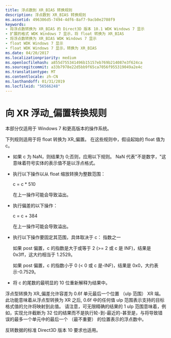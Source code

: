 ```yaml
---
title: 浮点数到 XR_BIAS 转换规则
description: 浮点数到 XR_BIAS 转换规则
ms.assetid: 496306d5-7494-4df6-8af7-9acb0e2708f9
keywords:
- 将浮点数转换为 XR_BIAS 的 Direct3D 版本 10.1 WDK Windows 7 显示
- 扩展的格式 WDK Windows 7 显示，将 float 转换为 XR_BIAS
- 将浮点数转换为 XR_BIAS WDK Windows 7 显示
- float WDK Windows 7 显示
- float WDK Windows 7 显示，转换为 XR_BIAS
ms.date: 04/20/2017
ms.localizationpriority: medium
ms.openlocfilehash: a855d755341496b15157eb769b214087e3f624ca
ms.sourcegitcommit: a33b7978e22d5bb9f65ca7056f955319049a2e4c
ms.translationtype: MT
ms.contentlocale: zh-CN
ms.lasthandoff: 01/31/2019
ms.locfileid: "56566248"
---
```

# <a name="float-to-xrbias-conversion-rules"></a>向 XR 浮动\_偏置转换规则


本部分仅适用于 Windows 7 和更高版本的操作系统。

下列规则适用于将 float 转换为 XR\_偏置。 在这些规则中，假设起始的 float 值为 c。

-   如果 c 为 NaN，则结果为 0;否则，应用以下规则。 NaN 代表"不是数字，"这意味着符号实体的表示值不是以浮点格式。

-   执行以下操作以从 float 缩放转换为整数范围：

    c = c \* 510

    在上一操作可能会导致溢出。

-   执行偏差的以下操作：

    c = c + 384

    在上一操作可能会导致溢出。

-   执行以下操作要固定其范围，具体取决于 c： 指数之一

    如果 post 偏置，c 的指数是大于或等于 2 (&gt;= 2 或 c 是 INF)，结果是 0x3ff，这大约相当于 1.2529。

    如果 post 偏置，c 的指数小于 0 (&lt; 0 或 c 是-INF)，结果是 0x0，大约表示-0.7529。

-   将 c 的尾数的最明显的 10 位重新解释为结果中。

浮点型转换为 XR\_偏差允许容差为 0.6f 单元最后一个位置 （ulp 范围） XR 端。 此功能意味着从浮点型转换为 XR 之后, 0.6f 中的任何值 ulp 范围表示支持的目标格式值的允许将映射到此值。 请注意，可无限精确的结果的 1 ulp 范围意味着，例如，实现允许截断为 32 位的结果而不是执行轮-到-最近的-甚至是，与将导致错误的最多一个单元中的最后一个 （最不重要） 的位置表示的浮点数中。

反转数据的标准 Direct3D 版本 10 要求也适用。

 

 





